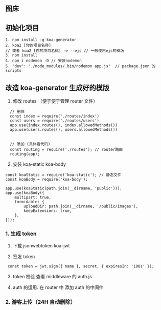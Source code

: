 ## 图床

## 初始化项目

```
1. npm install -g koa-generator
2. koa2 [你的项目名称]
// 或者 koa2 [你的项目名称] -e --ejs // 一般使用ejs的模版
3. npm install
4. npm i nodemon -D // 安装nodemon
5. "dev": "./node_modules/.bin/nodemon app.js"  // package.json 的scripts
```

## 改造 koa-generator 生成好的模版

1. 修改 routes （便于便于管理 router 文件）

```
  // 删除
  const index = require('./routes/index')
  const users = require('./routes/users')
  app.use(index.routes(), index.allowedMethods())
  app.use(users.routes(), users.allowedMethods())


  // 添加 (具体看代码)
  const routing = require('./routes'); // router路由
  routing(app);

```

2. 安装 koa-static koa-body

```
const koaStatic = require('koa-static'); // 静态文件
const koaBody = require('koa-body');

app.use(koaStatic(path.join(__dirname, 'public')));
app.use(koaBody({
    multipart: true,
    formidable: {
        uploadDir: path.join(__dirname, '/public/images'),
        keepExtensions: true,
    },
}));

```

### 1. 生成 token

1. 下载 jsonwebtoken koa-jwt

2. 签发 token

```
 const token = jwt.sign({ name }, secret, { expiresIn: '100s' });
```

3. token 校验
   查看 middleware 的 auth.js

4. auth 的运用. 在 router 中 添加 auth 的中间件

### 2. 游客上传（24H 自动删除）
